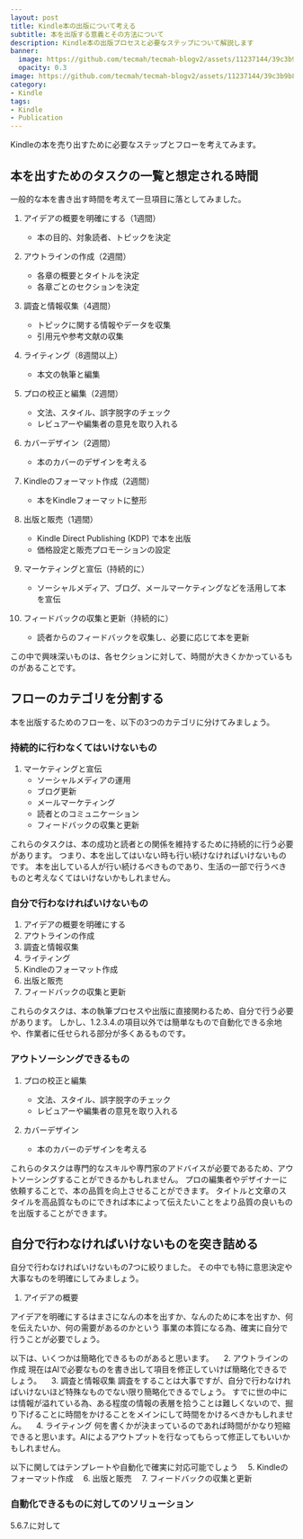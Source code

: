 ```yaml
---
layout: post
title: Kindle本の出版について考える
subtitle: 本を出版する意義とその方法について
description: Kindle本の出版プロセスと必要なステップについて解説します
banner:
  image: https://github.com/tecmah/tecmah-blogv2/assets/11237144/39c3b9b8-a0d3-49eb-b40a-58d7ec54de12
  opacity: 0.3
image: https://github.com/tecmah/tecmah-blogv2/assets/11237144/39c3b9b8-a0d3-49eb-b40a-58d7ec54de12
category:
- Kindle
tags:
- Kindle
- Publication
---
```


Kindleの本を売り出すために必要なステップとフローを考えてみます。

## 本を出すためのタスクの一覧と想定される時間

一般的な本を書き出す時間を考えて一旦項目に落としてみました。

1. アイデアの概要を明確にする（1週間）
   - 本の目的、対象読者、トピックを決定

2. アウトラインの作成（2週間）
   - 各章の概要とタイトルを決定
   - 各章ごとのセクションを決定

3. 調査と情報収集（4週間）
   - トピックに関する情報やデータを収集
   - 引用元や参考文献の収集

4. ライティング（8週間以上）
   - 本文の執筆と編集

5. プロの校正と編集（2週間）
   - 文法、スタイル、誤字脱字のチェック
   - レビュアーや編集者の意見を取り入れる

6. カバーデザイン（2週間）
   - 本のカバーのデザインを考える

7. Kindleのフォーマット作成（2週間）
   - 本をKindleフォーマットに整形

8. 出版と販売（1週間）
   - Kindle Direct Publishing (KDP) で本を出版
   - 価格設定と販売プロモーションの設定

9. マーケティングと宣伝（持続的に）
   - ソーシャルメディア、ブログ、メールマーケティングなどを活用して本を宣伝

10. フィードバックの収集と更新（持続的に）
    - 読者からのフィードバックを収集し、必要に応じて本を更新

この中で興味深いものは、各セクションに対して、時間が大きくかかっているものがあることです。

## フローのカテゴリを分割する

本を出版するためのフローを、以下の3つのカテゴリに分けてみましょう。

### 持続的に行わなくてはいけないもの

1. マーケティングと宣伝
   - ソーシャルメディアの運用
   - ブログ更新
   - メールマーケティング
   - 読者とのコミュニケーション
   - フィードバックの収集と更新

これらのタスクは、本の成功と読者との関係を維持するために持続的に行う必要があります。
つまり、本を出してはいない時も行い続けなければいけないものです。
本を出している人が行い続けるべきものであり、生活の一部で行うべきものと考えなくてはいけないかもしれません。

### 自分で行わなければいけないもの

1. アイデアの概要を明確にする
2. アウトラインの作成
3. 調査と情報収集
4. ライティング
5. Kindleのフォーマット作成
6. 出版と販売
7. フィードバックの収集と更新

これらのタスクは、本の執筆プロセスや出版に直接関わるため、自分で行う必要があります。
しかし、1.2.3.4.の項目以外では簡単なもので自動化できる余地や、作業者に任せられる部分が多くあるものです。

### アウトソーシングできるもの

1. プロの校正と編集
   - 文法、スタイル、誤字脱字のチェック
   - レビュアーや編集者の意見を取り入れる

2. カバーデザイン
   - 本のカバーのデザインを考える

これらのタスクは専門的なスキルや専門家のアドバイスが必要であるため、アウトソーシングすることができるかもしれません。
プロの編集者やデザイナーに依頼することで、本の品質を向上させることができます。
タイトルと文章のスタイルを高品質なものにできれば本によって伝えたいことをより品質の良いものを出版することができます。

## 自分で行わなければいけないものを突き詰める

自分で行わなければいけないもの7つに絞りました。
その中でも特に意思決定や大事なものを明確にしてみましょう。

1. アイデアの概要

アイデアを明確にするはまさになんの本を出すか、なんのために本を出すか、何を伝えたいか、何の需要があるのかという
事業の本質になる為、確実に自分で行うことが必要でしょう。


以下は、いくつかは簡略化できるものがあると思います。
　2. アウトラインの作成
現在はAIで必要なものを書き出して項目を修正していけば簡略化できるでしょう。
　3. 調査と情報収集
調査をすることは大事ですが、自分で行わなければいけないほど特殊なものでない限り簡略化できるでしょう。
すでに世の中には情報が溢れている為、ある程度の情報の表層を拾うことは難しくないので、掘り下げることに時間をかけることをメインにして時間をかけるべきかもしれません。
　4. ライティング
何を書くかが決まっているのであれば時間がかなり短縮できると思います。AIによるアウトプットを行なってもらって修正してもいいかもしれません。

以下に関してはテンプレートや自動化で確実に対応可能でしょう
　5. Kindleのフォーマット作成
　6. 出版と販売
　7. フィードバックの収集と更新

### 自動化できるものに対してのソリューション

5.6.7.に対して